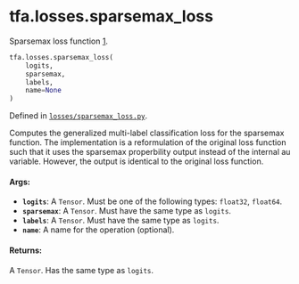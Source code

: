 <div itemscope itemtype="http://developers.google.com/ReferenceObject">
<meta itemprop="name" content="tfa.losses.sparsemax_loss" />
<meta itemprop="path" content="Stable" />
</div>

# tfa.losses.sparsemax_loss

Sparsemax loss function [1].

``` python
tfa.losses.sparsemax_loss(
    logits,
    sparsemax,
    labels,
    name=None
)
```



Defined in [`losses/sparsemax_loss.py`](https://github.com/tensorflow/addons/tree/r0.3/tensorflow_addons/losses/sparsemax_loss.py).

<!-- Placeholder for "Used in" -->

Computes the generalized multi-label classification loss for the sparsemax
function. The implementation is a reformulation of the original loss
function such that it uses the sparsemax properbility output instead of the
internal    au variable. However, the output is identical to the original
loss function.

[1]: https://arxiv.org/abs/1602.02068

#### Args:

* <b>`logits`</b>: A `Tensor`. Must be one of the following types: `float32`,
    `float64`.
* <b>`sparsemax`</b>: A `Tensor`. Must have the same type as `logits`.
* <b>`labels`</b>: A `Tensor`. Must have the same type as `logits`.
* <b>`name`</b>: A name for the operation (optional).

#### Returns:

A `Tensor`. Has the same type as `logits`.